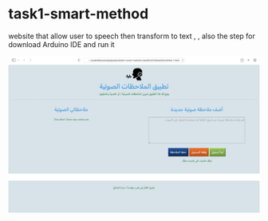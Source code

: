 # task1-smart-method
website that allow user to speech then transform to text , , also the step for download Arduino IDE and run it

![alt text](https://github.com/sara81a/task1-smart-method/blob/main/Web%20Interface.png) 
